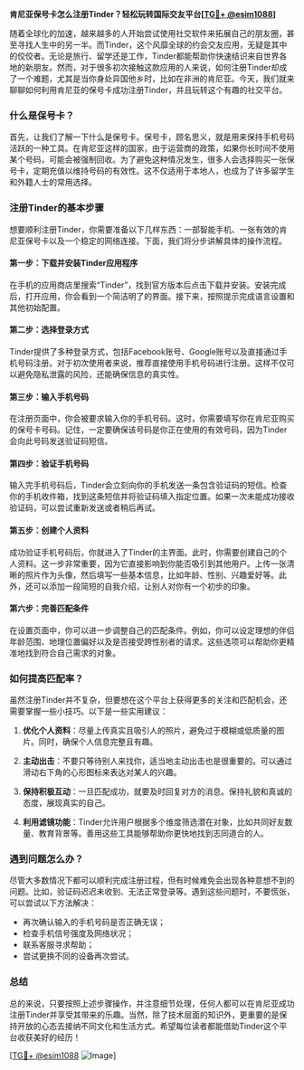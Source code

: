 **肯尼亚保号卡怎么注册Tinder？轻松玩转国际交友平台[[TG💪+ @esim1088](https://t.me/s/esim1088)]**

随着全球化的加速，越来越多的人开始尝试使用社交软件来拓展自己的朋友圈，甚至寻找人生中的另一半。而Tinder，这个风靡全球的约会交友应用，无疑是其中的佼佼者。无论是旅行、留学还是工作，Tinder都能帮助你快速结识来自世界各地的新朋友。然而，对于很多初次接触这款应用的人来说，如何注册Tinder却成了一个难题，尤其是当你身处异国他乡时，比如在非洲的肯尼亚。今天，我们就来聊聊如何利用肯尼亚的保号卡成功注册Tinder，并且玩转这个有趣的社交平台。

### 什么是保号卡？

首先，让我们了解一下什么是保号卡。保号卡，顾名思义，就是用来保持手机号码活跃的一种工具。在肯尼亚这样的国家，由于运营商的政策，如果你长时间不使用某个号码，可能会被强制回收。为了避免这种情况发生，很多人会选择购买一张保号卡，定期充值以维持号码的有效性。这不仅适用于本地人，也成为了许多留学生和外籍人士的常用选择。

### 注册Tinder的基本步骤

想要顺利注册Tinder，你需要准备以下几样东西：一部智能手机、一张有效的肯尼亚保号卡以及一个稳定的网络连接。下面，我们将分步讲解具体的操作流程。

#### 第一步：下载并安装Tinder应用程序

在手机的应用商店里搜索“Tinder”，找到官方版本后点击下载并安装。安装完成后，打开应用，你会看到一个简洁明了的界面。接下来，按照提示完成语言设置和其他初始配置。

#### 第二步：选择登录方式

Tinder提供了多种登录方式，包括Facebook账号、Google账号以及直接通过手机号码注册。对于初次使用者来说，推荐直接使用手机号码进行注册。这样不仅可以避免隐私泄露的风险，还能确保信息的真实性。

#### 第三步：输入手机号码

在注册页面中，你会被要求输入你的手机号码。这时，你需要填写你在肯尼亚购买的保号卡号码。记住，一定要确保该号码是你正在使用的有效号码，因为Tinder会向此号码发送验证码短信。

#### 第四步：验证手机号码

输入完手机号码后，Tinder会立刻向你的手机发送一条包含验证码的短信。检查你的手机收件箱，找到这条短信并将验证码填入指定位置。如果一次未能成功接收验证码，可以尝试重新发送或者稍后再试。

#### 第五步：创建个人资料

成功验证手机号码后，你就进入了Tinder的主界面。此时，你需要创建自己的个人资料。这一步非常重要，因为它直接影响到你能否吸引到其他用户。上传一张清晰的照片作为头像，然后填写一些基本信息，比如年龄、性别、兴趣爱好等。此外，还可以添加一段简短的自我介绍，让别人对你有一个初步的印象。

#### 第六步：完善匹配条件

在设置页面中，你可以进一步调整自己的匹配条件。例如，你可以设定理想的伴侣年龄范围、地理位置偏好以及是否接受跨性别者的请求。这些选项可以帮助你更精准地找到符合自己需求的对象。

### 如何提高匹配率？

虽然注册Tinder并不复杂，但要想在这个平台上获得更多的关注和匹配机会，还需要掌握一些小技巧。以下是一些实用建议：

1. **优化个人资料**：尽量上传真实且吸引人的照片，避免过于模糊或低质量的图片。同时，确保个人信息完整且有趣。
   
2. **主动出击**：不要只等待别人来找你，适当地主动出击也是很重要的。可以通过滑动右下角的心形图标来表达对某人的兴趣。

3. **保持积极互动**：一旦匹配成功，就要及时回复对方的消息。保持礼貌和真诚的态度，展现真实的自己。

4. **利用滤镜功能**：Tinder允许用户根据多个维度筛选潜在对象，比如共同好友数量、教育背景等。善用这些工具能够帮助你更快地找到志同道合的人。

### 遇到问题怎么办？

尽管大多数情况下都可以顺利完成注册过程，但有时候难免会出现各种意想不到的问题。比如，验证码迟迟未收到、无法正常登录等。遇到这些问题时，不要慌张，可以尝试以下方法解决：

- 再次确认输入的手机号码是否正确无误；
- 检查手机信号强度及网络状况；
- 联系客服寻求帮助；
- 尝试更换不同的设备再次尝试。

### 总结

总的来说，只要按照上述步骤操作，并注意细节处理，任何人都可以在肯尼亚成功注册Tinder并享受其带来的乐趣。当然，除了技术层面的知识外，更重要的是保持开放的心态去接纳不同文化和生活方式。希望每位读者都能借助Tinder这个平台收获美好的经历！

[[TG💪+ @esim1088](https://t.me/s/esim1088) ![Image](https://i.postimg.cc/4NQfJmqS/Snipaste-2025-05-13-00-14-12.png)]